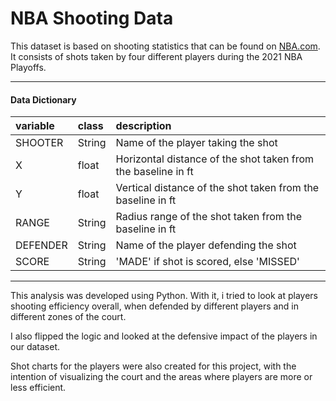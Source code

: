# NBA Shooting Data
This dataset is based on shooting statistics that can be found on [NBA.com](https://www.nba.com/stats/players/shooting/?Season=2020-21&SeasonType=Playoffs&PerMode=Totals). It consists of shots taken by four different players during the 2021 NBA Playoffs.

----------------------------------------------------------------------
#### Data Dictionary

|variable |class     |description                                                  |
|:--------|:---------|:------------------------------------------------------------|
|SHOOTER  |String    |Name of the player taking the shot                           |
|X        |float     |Horizontal distance of the shot taken from the baseline in ft|
|Y        |float     |Vertical distance of the shot taken from the baseline in ft  |
|RANGE    |String    |Radius range of the shot taken from the baseline in ft       |
|DEFENDER |String    |Name of the player defending the shot                        |
|SCORE    |String    |'MADE' if shot is scored, else 'MISSED'                      |

----------------------------------------------------------------------

This analysis was developed using Python. With it, i tried to look at players shooting efficiency overall, when defended by different players and in different zones of the court.

I also flipped the logic and looked at the defensive impact of the players in our dataset.

Shot charts for the players were also created for this project, with the intention of visualizing the court and the areas where players are more or less efficient.
